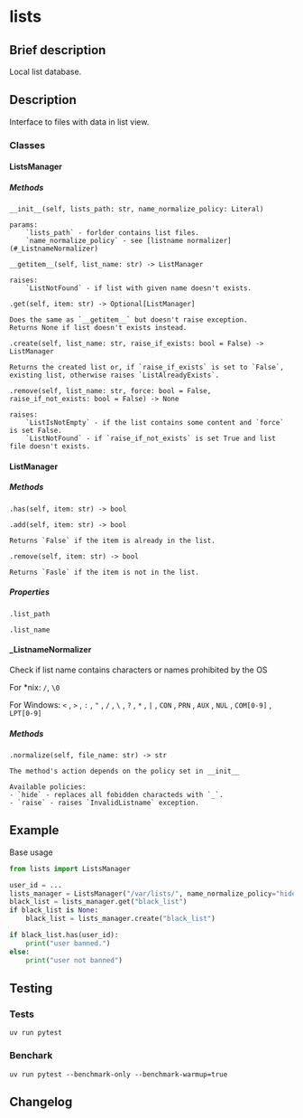 # lists 

## Brief description
Local list database.

## Description
Interface to files with data in list view.

### Classes

#### ListsManager
##### Methods
`__init__(self, lists_path: str, name_normalize_policy: Literal)`
    
    params: 
        `lists_path` - forlder contains list files.
        `name_normalize_policy` - see [listname normalizer](#_ListnameNormalizer)

`__getitem__(self, list_name: str) -> ListManager`

    raises: 
        `ListNotFound` - if list with given name doesn't exists.

`.get(self, item: str) -> Optional[ListManager]`

    Does the same as `__getitem__` but doesn't raise exception.
    Returns None if list doesn't exists instead.

`.create(self, list_name: str, raise_if_exists: bool = False) -> ListManager`

    Returns the created list or, if `raise_if_exists` is set to `False`, existing list, otherwise raises `ListAlreadyExists`.

`.remove(self, list_name: str, force: bool = False, raise_if_not_exists: bool = False) -> None`

    raises:
        `ListIsNotEmpty` - if the list contains some content and `force` is set False.
        `ListNotFound` - if `raise_if_not_exists` is set True and list file doesn't exists.

#### ListManager
##### Methods
`.has(self, item: str) -> bool`  

`.add(self, item: str) -> bool`

    Returns `False` if the item is already in the list.

`.remove(self, item: str) -> bool`

    Returns `Fasle` if the item is not in the list.

##### Properties
`.list_path`

`.list_name`

#### _ListnameNormalizer
Check if list name contains characters or names prohibited by the OS 

For *nix: `/`, `\0` 

For Windows: `<` , `>` , `:` , `"` , `/` , `\` , `?` , `*` , `|` , `CON` , `PRN` , `AUX` , `NUL` , `COM[0-9]` , `LPT[0-9]`

##### Methods 
`.normalize(self, file_name: str) -> str`

    The method's action depends on the policy set in __init__
    
    Available policies:
    - `hide` - replaces all fobidden characteds with `_`.
    - `raise` - raises `InvalidListname` exception.


## Example
Base usage
```python
from lists import ListsManager

user_id = ...
lists_manager = ListsManager("/var/lists/", name_normalize_policy="hide")
black_list = lists_manager.get("black_list")
if black_list is None:
    black_list = lists_manager.create("black_list")

if black_list.has(user_id):
    print("user banned.")
else:
    print("user not banned")
```

## Testing
### Tests
`uv run pytest`

### Benchark
`uv run pytest --benchmark-only --benchmark-warmup=true`

## Changelog
